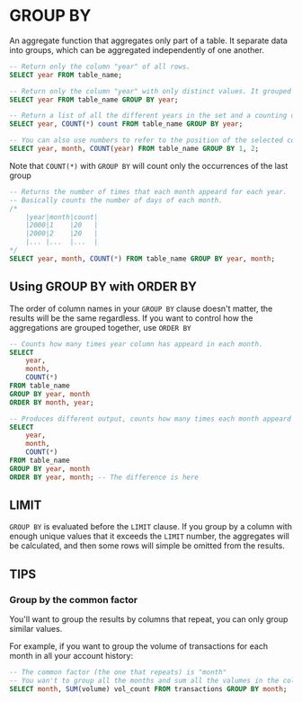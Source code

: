 # GROUP BY
An aggregate function that aggregates only part of a table. It separate data into groups, which can be aggregated independently of one another.
```SQL
-- Return only the column "year" of all rows.
SELECT year FROM table_name;

-- Return only the column "year" with only distinct values. It grouped repeated years into a single row.
SELECT year FROM table_name GROUP BY year;

-- Return a list of all the different years in the set and a counting of how many times did they appear in the set.
SELECT year, COUNT(*) count FROM table_name GROUP BY year;

-- You can also use numbers to refer to the position of the selected columns just like in GROUP BY
SELECT year, month, COUNT(year) FROM table_name GROUP BY 1, 2;
```

Note that `COUNT(*)` with `GROUP BY` will count only the occurrences of the last group
```SQL
-- Returns the number of times that each month appeard for each year.
-- Basically counts the number of days of each month.
/*
	|year|month|count|
	|2000|1    |20   |
	|2000|2    |20   |
	|... |...  |...  |
*/
SELECT year, month, COUNT(*) FROM table_name GROUP BY year, month;
```
## Using GROUP BY with ORDER BY
The order of column names in your `GROUP BY` clause doesn't matter, the results will be the same regardless. If you want to control how the aggregations are grouped together, use `ORDER BY`
```SQL
-- Counts how many times year column has appeard in each month.
SELECT 
	year,
	month,
	COUNT(*)
FROM table_name 
GROUP BY year, month 
ORDER BY month, year;

-- Produces different output, counts how many times each month appeard in each year. 
SELECT 
	year,
	month,
	COUNT(*)
FROM table_name 
GROUP BY year, month 
ORDER BY year, month; -- The difference is here
```
## LIMIT
`GROUP BY` is evaluated before the `LIMIT` clause. If you group by a column with enough unique values that it exceeds the `LIMIT` number, the aggregates will be calculated, and then some rows will simple be omitted from the results.

## TIPS
### Group by the common factor
You'll want to group the results by columns that repeat, you can only group similar values. 

For example, if you want to group the volume of transactions for each month in all your account history:
```SQL
-- The common factor (the one that repeats) is "month"
-- You wan't to group all the months and sum all the valumes in the column "volume"
SELECT month, SUM(volume) vol_count FROM transactions GROUP BY month;
```